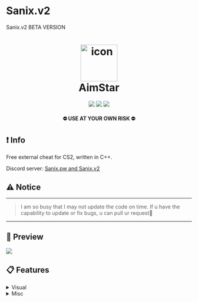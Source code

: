 # Sanix.v2
Sanix.v2 BETA VERSION 
<h1 align="center">
  <img src="сюда вставить ссылку на лого, чере рав/гитхаб и т.д." alt="icon" style="width: 100px; height: 100px"><br>
  AimStar
</h1>
<p align="center">
<a href="https://en.wikipedia.org/wiki/C%2B%2B"><img src="https://img.shields.io/badge/build-C++-blue?style=flat&label=Language&logo=visualstudio&logoColor=%231082c3"></a>
<a href="https://store.steampowered.com/app/730/CounterStrike_2"><img src="https://img.shields.io/badge/Game-CS2-red.svg?style=flat&logo=data:image/svg%2bxml;base64,PHN2ZyB4bWxucz0iaHR0cDovL3d3dy53My5vcmcvMjAwMC9zdmciIHZlcnNpb249IjEiIHdpZHRoPSI2MDAiIGhlaWdodD0iNjAwIj48cGF0aCBkPSJNMTI5IDExMWMtNTUgNC05MyA2Ni05MyA3OEwwIDM5OGMtMiA3MCAzNiA5MiA2OSA5MWgxYzc5IDAgODctNTcgMTMwLTEyOGgyMDFjNDMgNzEgNTAgMTI4IDEyOSAxMjhoMWMzMyAxIDcxLTIxIDY5LTkxbC0zNi0yMDljMC0xMi00MC03OC05OC03OGgtMTBjLTYzIDAtOTIgMzUtOTIgNDJIMjM2YzAtNy0yOS00Mi05Mi00MmgtMTV6IiBmaWxsPSIjZmZmIi8+PC9zdmc+"></a>
<a href="https://discord.com/invite/5ph7WrDHqb"><img src="https://img.shields.io/discord/1179009716307886080?logo=discord&logoColor=%234ec920"></a>
</p>
<h4 align="center">
  ⛔ USE AT YOUR OWN RISK ⛔
</h4>

## ❗ Info

Free external cheat for CS2, written in C++.

Discord server: [Sanix.pw and Sanix.v2](https://discord.com/invite/5ph7WrDHqb)

## ⚠️ Notice

***
> I am so busy that I may not update the code on time. If u have the capability to update or fix bugs, u can pull ur request🤩
***
## 📸 Preview
![](/Image1.png)

## 📋 Features

<details>
<summary>Visual</summary>
  
- ESP
- Glow
- Radar
- Crosshairs
- No Flash
</details>

<details>
<summary>Misc</summary>

- Bhop
- Aimbot
- Triggerbot
- Languages Settings
- Hit Sound
- Bomb Timer
</details>
